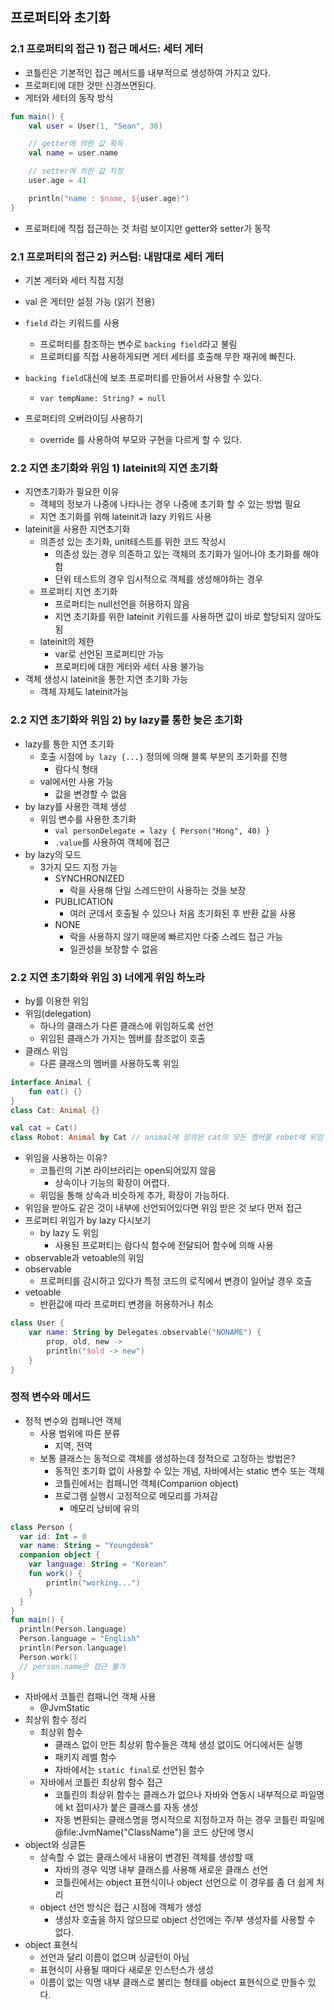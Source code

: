 ## 프로퍼티와 초기화

### 2.1 프로퍼티의 접근 1) 접근 메서드: 세터 게터

- 코틀린은 기본적인 접근 메서드를 내부적으로 생성하여 가지고 있다.
- 프로퍼티에 대한 것만 신경쓰면된다.
- 게터와 세터의 동작 방식

```kotlin
fun main() {
    val user = User(1, "Sean", 30)

    // getter에 의한 값 획득
    val name = user.name

    // setter에 의한 값 지정
    user.age = 41

    println("name : $name, ${user.age}")
}
```

- 프로퍼티에 직접 접근하는 것 처럼 보이지만 getter와 setter가 동작

### 2.1 프로퍼티의 접근 2) 커스텀: 내맘대로 세터 게터

- 기본 게터와 세터 직접 지정
- val 은 게터만 설정 가능 (읽기 전용)
- `field` 라는 키워드를 사용
  - 프로퍼티를 참조하는 변수로 `backing field`라고 불림
  - 프로퍼티를 직접 사용하게되면 게터 세터를 호출해 무한 재귀에 빠진다.
- `backing field`대신에 보조 프로퍼티를 만들어서 사용할 수 있다.

  - `var tempName: String? = null`

- 프로퍼티의 오버라이딩 사용하기
  - override 를 사용하여 부모와 구현을 다르게 할 수 있다.

### 2.2 지연 초기화와 위임 1) lateinit의 지연 초기화

- 지연초기화가 필요한 이유
  - 객체의 정보가 나중에 나타나는 경우 나중에 초기화 할 수 있는 방법 필요
  - 지연 초기화를 위해 lateinit과 lazy 키워드 사용
- lateinit을 사용한 지연초기화
  - 의존성 있는 초기화, unit테스트를 위한 코드 작성시
    - 의존성 있는 경우 의존하고 있는 객체의 초기화가 일어나야 초기화를 해야함
    - 단위 테스트의 경우 임시적으로 객체를 생성해야하는 경우
  - 프로퍼티 지연 초기화
    - 프로퍼티는 null선언을 허용하지 않음
    - 지연 초기화를 위한 lateinit 키워드를 사용하면 값이 바로 할당되지 않아도 됨
  - lateinit의 제한
    - var로 선언된 프로퍼티만 가능
    - 프로퍼티에 대한 게터와 세터 사용 불가능
- 객체 생성시 lateinit을 통한 지연 초기화 가능
  - 객체 자체도 lateinit가능

### 2.2 지연 초기화와 위임 2) by lazy를 통한 늦은 초기화

- lazy를 통한 지연 초기화
  - 호출 시점에 `by lazy {...}` 정의에 의해 블록 부분의 초기화를 진행
    - 람다식 형태
  - val에서만 사용 가능
    - 값을 변경할 수 없음
- by lazy를 사용한 객체 생성
  - 위임 변수를 사용한 초기화
    - `val personDelegate = lazy { Person("Hong", 40) }`
    - `.value`를 사용하여 객체에 접근
- by lazy의 모드
  - 3가지 모드 지정 가능
    - SYNCHRONIZED
      - 락을 사용해 단일 스레드만이 사용하는 것을 보장
    - PUBLICATION
      - 여러 군데서 호출될 수 있으나 처음 초기화된 후 반환 값을 사용
    - NONE
      - 락을 사용하지 않기 때문에 빠르지만 다중 스레드 접근 가능
      - 일관성을 보장할 수 없음

### 2.2 지연 초기화와 위임 3) 너에게 위임 하노라

- by를 이용한 위임
- 위임(delegation)
  - 하나의 클래스가 다른 클래스에 위임하도록 선언
  - 위임된 클래스가 가지는 멤버를 참조없이 호출
- 클래스 위임
  - 다른 클래스의 멤버를 사용하도록 위임

```kotlin
interface Animal {
    fun eat() {}
}
class Cat: Animal {}

val cat = Cat()
class Robot: Animal by Cat // animal에 정의된 cat의 모든 멤버를 robot에 위임
```

- 위임을 사용하는 이유?
  - 코틀린의 기본 라이브러리는 open되어있지 않음
    - 상속이나 기능의 확장이 어렵다.
  - 위임을 통해 상속과 비슷하게 추가, 확장이 가능하다.
- 위임을 받아도 같은 것이 내부에 선언되어있다면 위임 받은 것 보다 먼저 접근
- 프로퍼티 위임가 by lazy 다시보기
  - by lazy 도 위임
    - 사용된 프로퍼티는 람다식 함수에 전달되어 함수에 의해 사용
- observable과 vetoable의 위임
- observable
  - 프로퍼티를 감시하고 있다가 특정 코드의 로직에서 변경이 일어날 경우 호출
- vetoable
  - 반환값에 따라 프로퍼티 변경을 허용하거나 취소

```kotlin
class User {
    var name: String by Delegates.observable("NONAME") {
        prop, old, new ->
        println("$old -> new")
    }
}
```

### 정적 변수와 메서드

- 정적 변수와 컴패니언 객체
  - 사용 범위에 따른 분류
    - 지역, 전역
  - 보통 클래스는 동적으로 객체를 생성하는데 정적으로 고정하는 방법은?
    - 동적인 초기화 없이 사용할 수 있는 개념, 자바에서는 static 변수 또는 객체
    - 코틀린에서는 컴패니언 객체(Companion object)
    - 프로그램 실행시 고정적으로 메모리를 가져감
      - 메모리 낭비에 유의

```kotlin
class Person {
  var id: Int = 0
  var name: String = "Youngdeok"
  companion object {
    var language: String = "Korean"
    fun work() {
        println("working...")
    }
  }
}
fun main() {
  println(Person.language)
  Person.language = "English"
  println(Person.language)
  Person.work()
  // person.name은 접근 불가
}
```

- 자바에서 코틀린 컴패니언 객체 사용
  - @JvmStatic
- 최상위 함수 정리
  - 최상위 함수
    - 클래스 없이 만든 최상위 함수들은 객체 생성 없이도 어디에서든 실행
    - 패키지 레벨 함수
    - 자바에서는 `static final`로 선언된 함수
  - 자바에서 코틀린 최상위 함수 접근
    - 코틀린의 최상위 함수는 클래스가 없으나 자바와 연동시 내부적으로 파일명에 kt 접미사가 붙은 클래스를 자동 생성
    - 자동 변환되는 클래스명을 명시적으로 지정하고자 하는 경우 코틀린 파일에 @file:JvmName("ClassName")을 코드 상단에 명시
- object와 싱글톤
  - 상속할 수 없는 클래스에서 내용이 변경된 객체를 생성할 때
    - 자바의 경우 익명 내부 클래스를 사용해 새로운 클래스 선언
    - 코틀린에서는 object 표현식이나 object 선언으로 이 경우를 좀 더 쉽게 처리
  - object 선언 방식은 접근 시점에 객체가 생성
    - 생성자 호출을 하지 않으므로 object 선언에는 주/부 생성자를 사용할 수 없다.
- object 표현식
  - 선언과 달리 이름이 없으며 싱글턴이 아님
  - 표현식이 사용될 때마다 새로운 인스턴스가 생성
  - 이름이 없는 익명 내부 클래스로 불리는 형태를 object 표현식으로 만들수 있다.

